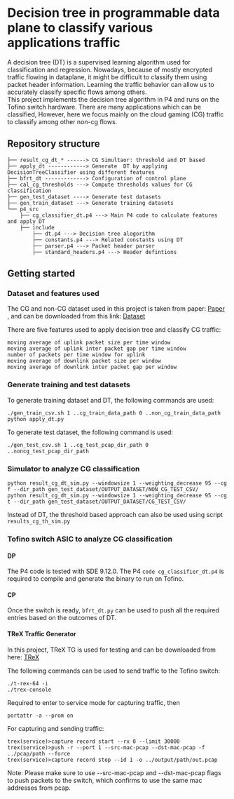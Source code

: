 # Decision tree in programmable data plane to classify various applications traffic

A decision tree (DT) is a supervised learning algorithm used for classification and regression. Nowadays, because of mostly encrypted traffic flowing in dataplane, 
it might be difficult to classify them using packet header information. Learning the traffic behavior can allow us to accurately classify specific flows among others.    
This project implements the decision tree algorithm in P4 and runs on the Tofino switch hardware. There are many applications which can be classified,
However, here we focus mainly on the cloud gaming (CG) traffic to classify among other non-cg flows.

## Repository structure

```text
├── result_cg_dt_* ------> CG Simultaor: threshold and DT based  
├── apply_dt ------------> Generate  DT by applying DecisionTreeClassifier using different features
├── bfrt_dt -------------> Configuration of control plane
├── cal_cg_thresholds ---> Compute thresholds values for CG classification
├── gen_test_dataset ----> Generate test datasets
├── gen_train_dataset ---> Generate training datasets
└── p4_src
    ├── cg_classifier_dt.p4 ---> Main P4 code to calculate features and apply DT
    ├── include
        ├── dt.p4 ---> Decision tree alogorithm
        ├── constants.p4 ---> Related constants using DT
        ├── parser.p4 ---> Packet header parser
        ├── standard_headers.p4 ---> Header defintions
```

## Getting started

### Dataset and features used
The CG and non-CG dataset used in this project is taken from paper: <a href="https://ieeexplore.ieee.org/stamp/stamp.jsp?arnumber=10154417&casa_token=THUhgh5H01cAAAAA:8aV2n4G9SiYREKPPHuOJRFMmkK5Zf_NC1faiqMW3OP9fGGG6mx7QSTEjyeYRccToOsXSca6Ppy0&tag=1">Paper</a> , and can be downloaded from this link: <a href="https://cloud-gaming-traces.lhs.loria.fr/data.html">Dataset</a> 

There are five features used to apply decision tree and classify CG traffic:
```
moving average of uplink packet size per time window
moving average of uplink inter packet gap per time window
number of packets per time window for uplink 
moving average of downlink packet size per window
moving average of downlink inter packet gap per window
```

### Generate training and test datasets
To generate training dataset and DT, the following commands are used:

```
./gen_train_csv.sh 1 ..cg_train_data_path 0 ..non_cg_train_data_path
python apply_dt.py
```

To generate test dataset, the following command is used:

```
./gen_test_csv.sh 1 ..cg_test_pcap_dir_path 0 ..noncg_test_pcap_dir_path
```

### Simulator to analyze CG classification 
```
python result_cg_dt_sim.py --windowsize 1 --weighting_decrease 95 --cg f --dir_path gen_test_dataset/OUTPUT_DATASET/NON_CG_TEST_CSV/
python result_cg_dt_sim.py --windowsize 1 --weighting_decrease 95 --cg t --dir_path gen_test_dataset/OUTPUT_DATASET/CG_TEST_CSV/
```

Instead of DT, the threshold based approach can also be used using script ```results_cg_th_sim.py```

### Tofino switch ASIC to analyze CG classification

#### DP
The P4 code is tested with SDE 9.12.0. The P4 ```code cg_classifier_dt.p4``` is required to compile and generate the binary to run on Tofino.

#### CP
Once the switch is ready, ```bfrt_dt.py``` can be used to push all the required entries based on the outcomes of DT. 

#### TReX Traffic Generator
In this project, TReX TG is used for testing and can be downloaded from here: <a href="https://trex-tgn.cisco.com/">TReX</a> 

The following commands can be used to send traffic to the Tofino switch:

```
./t-rex-64 -i
./trex-console
```

Required to enter to service mode for capturing traffic, then
```
portattr -a --prom on
```

For capturing and sending traffic:

```
trex(service)>capture record start --rx 0 --limit 30000
trex(service)>push -r --port 1 --src-mac-pcap --dst-mac-pcap -f ../pcap/path --force
trex(service)>capture record stop --id 1 -o ../output/path/out.pcap
```
Note: Please make sure to use --src-mac-pcap and --dst-mac-pcap flags to push packets to the switch, which confirms to use the same mac addresses from pcap. 







